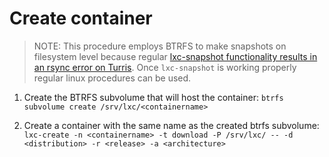 # Create container

> NOTE: This procedure employs BTRFS to make snapshots on filesystem level because regular [lxc-snapshot functionality results in an rsync error on Turris][1]. Once `lxc-snapshot` is working properly regular linux procedures can be used.

1. Create the BTRFS subvolume that will host the container: `btrfs subvolume create /srv/lxc/<containername>`

2. Create a container with the same name as the created btrfs subvolume: `lxc-create -n <containername> -t download -P /srv/lxc/ -- -d <distribution> -r <release> -a <architecture>`

<!-- REFERENCES -->
[1]:https://forum.turris.cz/t/lxc-snapshot-resulting-in-an-rsync-error/1849